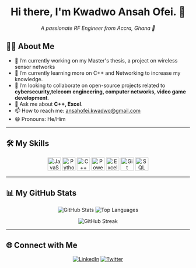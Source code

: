 <h1 align="center">Hi there, I'm Kwadwo Ansah Ofei. 👋</h1>
<p align="center">
  <em>A passionate RF Engineer from Accra, Ghana 📍</em>
</p>

## 👨‍💻 About Me
- 🔭 I’m currently working on my Master's thesis, a project on wireless sensor networks
- 🌱 I’m currently learning more on C++ and Networking to increase my knowledge.
- 👯 I’m looking to collaborate on open-source projects related to **cybersecurity,telecom engineering, computer networks, video game development**.
- 💬 Ask me about **C++, Excel**.
- 📫 How to reach me: [ansahofei.kwadwo@gmail.com](ansahofei.kwadwo@gmail.com)
- 😄 Pronouns: He/Him

---

## 🛠️ My Skills

<p align="center">
  <a href="https://developer.mozilla.org/en-US/docs/Web/JavaScript" target="_blank" rel="noreferrer"><img src="https://raw.githubusercontent.com/AnsahOfei/readme-generator/main/public/icons/skills/javascript-colored.svg" width="36" height="36" alt="JavaScript" /></a>
  <a href="https://www.python.org/" target="_blank" rel="noreferrer"><img src="https://raw.githubusercontent.com/AnsahOfei/readme-generator/main/public/icons/skills/python-colored.svg" width="36" height="36" alt="Python" /></a>
  <a href="https://www.typescriptlang.org/" target="_blank" rel="noreferrer"><img src="https://raw.githubusercontent.com/AnsahOfei/readme-generator/main/public/icons/skills/typescript-colored.svg" width="36" height="36" alt="C++" /></a>
  <a href="https://reactjs.org/" target="_blank" rel="noreferrer"><img src="https://raw.githubusercontent.com/AnsahOfei/readme-generator/main/public/icons/skills/react-colored.svg" width="36" height="36" alt="Power BI" /></a>
  <a href="https://nodejs.org/en/" target="_blank" rel="noreferrer"><img src="https://raw.githubusercontent.com/AnsahOfei/readme-generator/main/public/icons/skills/nodejs-colored.svg" width="36" height="36" alt="Excel" /></a>
  <a href="https://git-scm.com/" target="_blank" rel="noreferrer"><img src="https://raw.githubusercontent.com/AnsahOfei/readme-generator/main/public/icons/skills/git-colored.svg" width="36" height="36" alt="Git" /></a>
  <a href="https://www.docker.com/" target="_blank" rel="noreferrer"><img src="https://raw.githubusercontent.com/AnsahOfei/readme-generator/main/public/icons/skills/docker-colored.svg" width="36" height="36" alt="SQL" /></a>
</p>

---

## 📊 My GitHub Stats

<p align="center">
  <img src="https://github-readme-stats.vercel.app/api?username=AnsahOfei&show_icons=true&theme=radical&hide_border=true&count_private=true" alt="GitHub Stats" />
  <img src="https://github-readme-stats.vercel.app/api/top-langs/?username=AnsahOfei&layout=compact&theme=radical&hide_border=true" alt="Top Languages" />
</p>
<p align="center">
  <img src="https://github-readme-streak-stats.herokuapp.com/?user=AnsahOfei&theme=radical&hide_border=true" alt="GitHub Streak" />
</p>

---

## 🌐 Connect with Me
<p align="center">
<a href="https://www.linkedin.com/in/kwadwo-ansah-ofei/"><img src="https://img.shields.io/badge/LinkedIn-0077B5?style=for-the-badge&logo=linkedin&logoColor=white" alt="LinkedIn"/></a>
<a href="https://twitter.com/daedragen"><img src="https://img.shields.io/badge/Twitter-1DA1F2?style=for-the-badge&logo=twitter&logoColor=white" alt="Twitter"/></a>
</p>
